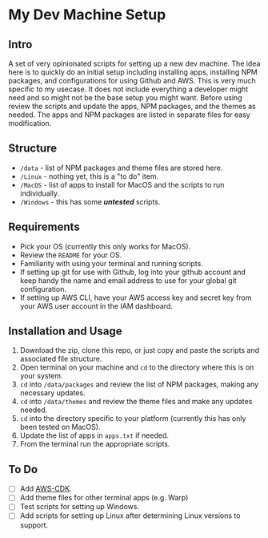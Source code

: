 # My Dev Machine Setup

## Intro

A set of very opinionated scripts for setting up a new dev machine. The idea here is to quickly do an initial setup including installing apps, installing NPM packages, and configurations for using Github and AWS. This is very much specific to my usecase. It does not include everything a developer might need and so might not be the base setup you might want. Before using review the scripts and update the apps, NPM packages, and the themes as needed. The apps and NPM packages are listed in separate files for easy modification.

## Structure

- `/data` - list of NPM packages and theme files are stored here.
- `/Linux` - nothing yet, this is a "to do" item.
- `/MacOS` - list of apps to install for MacOS and the scripts to run individually.
- `/Windows` - this has some **_untested_** scripts.

## Requirements

- Pick your OS (currently this only works for MacOS).
- Review the `README` for your OS.
- Familiarity with using your terminal and running scripts.
- If setting up git for use with Github, log into your github account and keep handy the name and email address to use for your global git configuration.
- If setting up AWS CLI, have your AWS access key and secret key from your AWS user account in the IAM dashboard.

## Installation and Usage

1. Download the zip, clone this repo, or just copy and paste the scripts and associated file structure.
2. Open terminal on your machine and `cd` to the directory where this is on your system.
3. `cd` into `/data/packages` and review the list of NPM packages, making any necessary updates.
4. `cd` into `/data/themes` and review the theme files and make any updates needed.
5. `cd` into the directory specific to your platform (currently this has only been tested on MacOS).
6. Update the list of apps in `apps.txt` if needed.
7. From the terminal run the appropriate scripts.

## To Do

- [ ] Add [AWS-CDK](https://github.com/aws/aws-cdk?tab=readme-ov-file#getting-started).
- [ ] Add theme files for other terminal apps (e.g. Warp)
- [ ] Test scripts for setting up Windows.
- [ ] Add scripts for setting up Linux after determining Linux versions to support.
